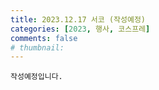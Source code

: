```yaml
---
title: 2023.12.17 서코 (작성예정)
categories: [2023, 행사, 코스프레]
comments: false
# thumbnail: 
---
```


`작성예정입니다.`
